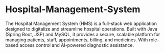 # Hospital-Management-System
The Hospital Management System (HMS) is a full-stack web application designed to digitalize and streamline hospital operations. Built with Java (Spring Boot, JSP) and MySQL, it provides a secure, scalable platform for managing patients, staff, appointments, billing, and medicines. With role-based access control and AI-powered diagnostic assistance.
